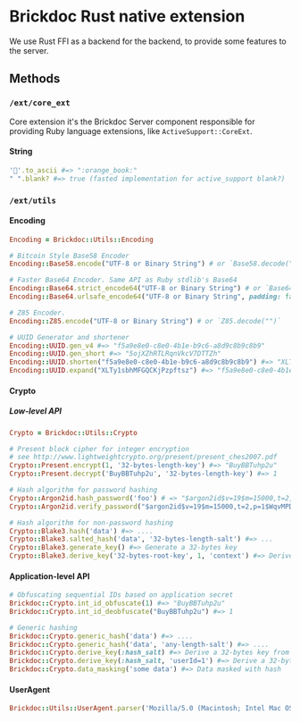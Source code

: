 # Brickdoc Rust native extension

We use Rust FFI as a backend for the backend, to provide some features to the server.

## Methods

### `/ext/core_ext`

Core extension it's the Brickdoc Server component responsible for providing Ruby language extensions, like `ActiveSupport::CoreExt`.

#### String

```ruby
'📙'.to_ascii #=> ":orange_book:"
" ".blank? #=> true (fasted implementation for active_support blank?)
```

### `/ext/utils`

#### Encoding

```ruby
Encoding = Brickdoc::Utils::Encoding

# Bitcoin Style Base58 Encoder
Encoding::Base58.encode("UTF-8 or Binary String") # or `Base58.decode("")`

# Faster Base64 Encoder. Same API as Ruby stdlib's Base64
Encoding::Base64.strict_encode64("UTF-8 or Binary String") # or `Base64.strict_decode64("")`
Encoding::Base64.urlsafe_encode64("UTF-8 or Binary String", padding: false) # or `Base64.urlsafe_decode64("")`

# Z85 Encoder.
Encoding::Z85.encode("UTF-8 or Binary String") # or `Z85.decode("")`

# UUID Generator and shortener
Encoding::UUID.gen_v4 #=> "f5a9e8e0-c8e0-4b1e-b9c6-a8d9c8b9c8b9"
Encoding::UUID.gen_short #=> "5ojXZhRTLRqnVkcV7DTTZh"
Encoding::UUID.shorten("f5a9e8e0-c8e0-4b1e-b9c6-a8d9c8b9c8b9") #=> "XLTy1sbhMFGQCKjPzpftsz"
Encoding::UUID.expand("XLTy1sbhMFGQCKjPzpftsz") #=> "f5a9e8e0-c8e0-4b1e-b9c6-a8d9c8b9c8b9"
```

#### Crypto

##### Low-level API

```ruby
Crypto = Brickdoc::Utils::Crypto

# Present block cipher for integer encryption
# see http://www.lightweightcrypto.org/present/present_ches2007.pdf
Crypto::Present.encrypt(1, '32-bytes-length-key') #=> "BuyBBTuhp2u"
Crypto::Present.decrypt('BuyBBTuhp2u', '32-bytes-length-key') #=> 1

# Hash algorithm for password hashing
Crypto::Argon2id.hash_password('foo') # => "$argon2id$v=19$m=15000,t=2,p=1$WqvMPDFcwwomakXcPg8rVA$XhU1StkYIE/eqVjageswJDsPTLLKZoyVQMu0qC/2LA0"
Crypto::Argon2id.verify_password("$argon2id$v=19$m=15000,t=2,p=1$WqvMPDFcwwomakXcPg8rVA$XhU1StkYIE/eqVjageswJDsPTLLKZoyVQMu0qC/2LA0", 'foo') # => true

# Hash algorithm for non-password hashing
Crypto::Blake3.hash('data') #=> ....
Crypto::Blake3.salted_hash('data', '32-bytes-length-salt') #=> ...
Crypto::Blake3.generate_key() #=> Generate a 32-bytes key
Crypto::Blake3.derive_key('32-bytes-root-key', 1, 'context') #=> Derive a 32-bytes key from a root key. 1 is sub-key id.
```

#### Application-level API

```ruby
# Obfuscating sequential IDs based on application secret
Brickdoc::Crypto.int_id_obfuscate(1) #=> "BuyBBTuhp2u"
Brickdoc::Crypto.int_id_deobfuscate("BuyBBTuhp2u") #=> 1

# Generic hashing
Brickdoc::Crypto.generic_hash('data') #=> ....
Brickdoc::Crypto.generic_hash('data', 'any-length-salt') #=> ....
Brickdoc::Crypto.derive_key(:hash_salt) #=> Derive a 32-bytes key from a root key
Brickdoc::Crypto.derive_key(:hash_salt, 'userId=1') #=> Derive a 32-bytes key from a root key with context
Brickdoc::Crypto.data_masking('some data') #=> Data masked with hash
```

#### UserAgent

```ruby
Brickdoc::Utils::UserAgent.parser('Mozilla/5.0 (Macintosh; Intel Mac OS X 10_15_7) AppleWebKit/537.36 (KHTML, like Gecko) Chrome/101.0.4951.64 Safari/537.36') #=> {name: foo, category: bar, version: 1.0, ...}
```
